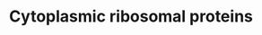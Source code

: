 ---
annotations:
- type: Pathway Ontology
  value: ribosome biogenesis pathway
authors:
- Kdahlquist
- MaintBot
- Christine Chichester
- Khanspers
- Eweitz
description: ''
last-edited: 2021-05-15
organisms:
- Drosophila melanogaster
redirect_from:
- /index.php/Pathway:WP20
- /instance/WP20
schema-jsonld:
- '@context': https://schema.org/
  '@id': https://wikipathways.github.io/pathways/WP20.html
  '@type': Dataset
  creator:
    '@type': Organization
    name: WikiPathways
  description: ''
  keywords:
  - RpL4
  - RPS28
  - S6k
  - RpL24
  - RPS15A
  - RpLP1
  - RpS30
  - RpL34a
  - RpS12
  - RPL27A
  - RPL36
  - RpS4
  - RpL6
  - RpS9
  - RPL18A
  - RPS26
  - RpS15
  - RpS18
  - RpS8
  - RpL37A
  - RPL10
  - S6kII
  - RpS23
  - RpS3A
  - RPL12
  - RpLP0
  - RpL27
  - RpL26
  - RpL13A
  - RpL35A
  - RPS6KA1
  - RpS24
  - RpL30
  - RpL31
  - RpL22
  - sop
  - RpL32
  - RpL14
  - RpS13
  - RPL15
  - RpS16
  - RpL11
  - oho23B
  - RPL39
  - RPS6KA2
  - RpL40
  - RPL36A
  - RPL21
  - RpL5
  - RpS10b
  - RpS11
  - RpL35
  - RpS6
  - RpL13
  - RpL37a
  - RPS4Y1
  - RpS29
  - RpL8
  - RpL23
  - mRpL19
  - RpL3
  - sta
  - RPS6KB2
  - RPL19
  - RpS17
  - RpL28
  - RpLP2
  - RpL18
  - RPL7A
  - RPS14
  - RpL9
  - RpL38
  - RPS27
  - RpS19b
  - RpS27A
  - RPL7
  - RPL3L
  - RPL41
  - RPL23A
  - RPL29
  - RpL10Ab
  - RpL17
  - RPS6KA6
  - RPS7
  - RpS20
  - RPS25
  - RpS5a
  - RpS3
  license: CC0
  name: Cytoplasmic ribosomal proteins
seo: CreativeWork
title: Cytoplasmic ribosomal proteins
wpid: WP20
---
